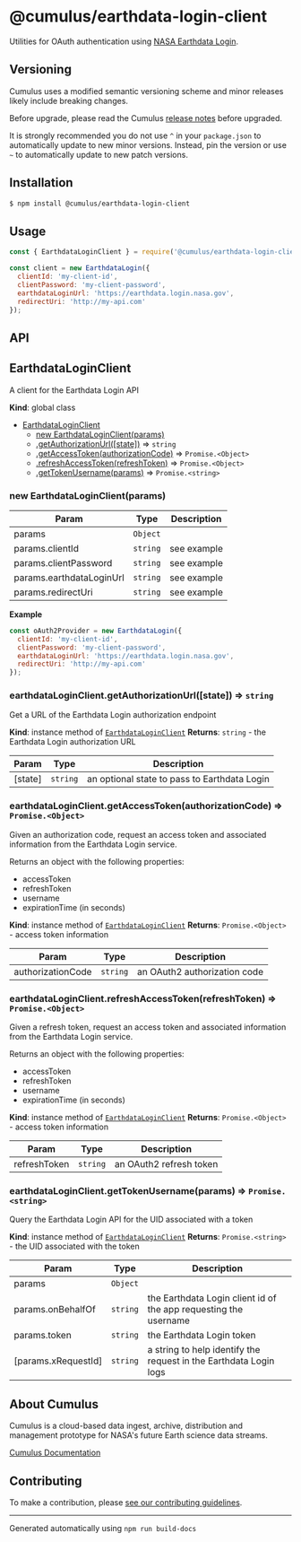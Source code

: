 # @cumulus/earthdata-login-client

Utilities for OAuth authentication using
[NASA Earthdata Login](https://urs.earthdata.nasa.gov/).

## Versioning

Cumulus uses a modified semantic versioning scheme and minor releases likely
include breaking changes.

Before upgrade, please read the Cumulus
[release notes](https://github.com/nasa/cumulus/releases) before upgraded.

It is strongly recommended you do not use `^` in your `package.json` to
automatically update to new minor versions. Instead, pin the version or use `~`
to automatically update to new patch versions.

## Installation

```bash
$ npm install @cumulus/earthdata-login-client
```

## Usage

```js
const { EarthdataLoginClient } = require('@cumulus/earthdata-login-client');

const client = new EarthdataLogin({
  clientId: 'my-client-id',
  clientPassword: 'my-client-password',
  earthdataLoginUrl: 'https://earthdata.login.nasa.gov',
  redirectUri: 'http://my-api.com'
});
```

## API

<a name="EarthdataLoginClient"></a>

## EarthdataLoginClient
A client for the Earthdata Login API

**Kind**: global class

* [EarthdataLoginClient](#EarthdataLoginClient)
    * [new EarthdataLoginClient(params)](#new_EarthdataLoginClient_new)
    * [.getAuthorizationUrl([state])](#EarthdataLoginClient+getAuthorizationUrl) ⇒ <code>string</code>
    * [.getAccessToken(authorizationCode)](#EarthdataLoginClient+getAccessToken) ⇒ <code>Promise.&lt;Object&gt;</code>
    * [.refreshAccessToken(refreshToken)](#EarthdataLoginClient+refreshAccessToken) ⇒ <code>Promise.&lt;Object&gt;</code>
    * [.getTokenUsername(params)](#EarthdataLoginClient+getTokenUsername) ⇒ <code>Promise.&lt;string&gt;</code>

<a name="new_EarthdataLoginClient_new"></a>

### new EarthdataLoginClient(params)

| Param | Type | Description |
| --- | --- | --- |
| params | <code>Object</code> |  |
| params.clientId | <code>string</code> | see example |
| params.clientPassword | <code>string</code> | see example |
| params.earthdataLoginUrl | <code>string</code> | see example |
| params.redirectUri | <code>string</code> | see example |

**Example**
```js
const oAuth2Provider = new EarthdataLogin({
  clientId: 'my-client-id',
  clientPassword: 'my-client-password',
  earthdataLoginUrl: 'https://earthdata.login.nasa.gov',
  redirectUri: 'http://my-api.com'
});
```
<a name="EarthdataLoginClient+getAuthorizationUrl"></a>

### earthdataLoginClient.getAuthorizationUrl([state]) ⇒ <code>string</code>
Get a URL of the Earthdata Login authorization endpoint

**Kind**: instance method of [<code>EarthdataLoginClient</code>](#EarthdataLoginClient)
**Returns**: <code>string</code> - the Earthdata Login authorization URL

| Param | Type | Description |
| --- | --- | --- |
| [state] | <code>string</code> | an optional state to pass to Earthdata Login |

<a name="EarthdataLoginClient+getAccessToken"></a>

### earthdataLoginClient.getAccessToken(authorizationCode) ⇒ <code>Promise.&lt;Object&gt;</code>
Given an authorization code, request an access token and associated
information from the Earthdata Login service.

Returns an object with the following properties:

- accessToken
- refreshToken
- username
- expirationTime (in seconds)

**Kind**: instance method of [<code>EarthdataLoginClient</code>](#EarthdataLoginClient)
**Returns**: <code>Promise.&lt;Object&gt;</code> - access token information

| Param | Type | Description |
| --- | --- | --- |
| authorizationCode | <code>string</code> | an OAuth2 authorization code |

<a name="EarthdataLoginClient+refreshAccessToken"></a>

### earthdataLoginClient.refreshAccessToken(refreshToken) ⇒ <code>Promise.&lt;Object&gt;</code>
Given a refresh token, request an access token and associated information
from the Earthdata Login service.

Returns an object with the following properties:

- accessToken
- refreshToken
- username
- expirationTime (in seconds)

**Kind**: instance method of [<code>EarthdataLoginClient</code>](#EarthdataLoginClient)
**Returns**: <code>Promise.&lt;Object&gt;</code> - access token information

| Param | Type | Description |
| --- | --- | --- |
| refreshToken | <code>string</code> | an OAuth2 refresh token |

<a name="EarthdataLoginClient+getTokenUsername"></a>

### earthdataLoginClient.getTokenUsername(params) ⇒ <code>Promise.&lt;string&gt;</code>
Query the Earthdata Login API for the UID associated with a token

**Kind**: instance method of [<code>EarthdataLoginClient</code>](#EarthdataLoginClient)
**Returns**: <code>Promise.&lt;string&gt;</code> - the UID associated with the token

| Param | Type | Description |
| --- | --- | --- |
| params | <code>Object</code> |  |
| params.onBehalfOf | <code>string</code> | the Earthdata Login client id of the   app requesting the username |
| params.token | <code>string</code> | the Earthdata Login token |
| [params.xRequestId] | <code>string</code> | a string to help identify the request   in the Earthdata Login logs |


## About Cumulus

Cumulus is a cloud-based data ingest, archive, distribution and management
prototype for NASA's future Earth science data streams.

[Cumulus Documentation](https://nasa.github.io/cumulus)

## Contributing

To make a contribution, please
[see our contributing guidelines](https://github.com/nasa/cumulus/blob/master/CONTRIBUTING.md).

---
Generated automatically using `npm run build-docs`
